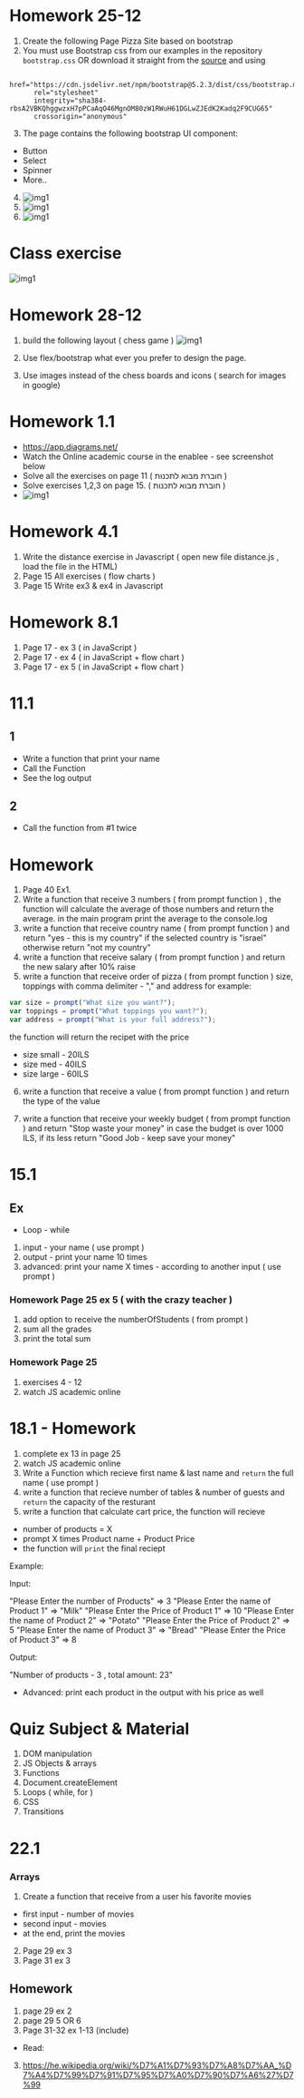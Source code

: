 # Homework 25-12

1. Create the following Page Pizza Site based on bootstrap
2. You must use Bootstrap css from our examples in the repository `bootstrap.css` OR download it straight from the [source](https://cdn.jsdelivr.net/npm/bootstrap@5.2.3/dist/css/bootstrap.min.css)
   and using

```JS
 href="https://cdn.jsdelivr.net/npm/bootstrap@5.2.3/dist/css/bootstrap.min.css"
      rel="stylesheet"
      integrity="sha384-rbsA2VBKQhggwzxH7pPCaAqO46MgnOM80zW1RWuH61DGLwZJEdK2Kadq2F9CUG65"
      crossorigin="anonymous"
```

3. The page contains the following bootstrap UI component:

- Button
- Select
- Spinner
- More..

4. ![img1](./bootstrap-homework-25-12//Screen%20Shot%202022-12-26%20at%201.04.14.png)
5. ![img1](./bootstrap-homework-25-12//Screen%20Shot%202022-12-26%20at%201.04.21.png)
6. ![img1](./bootstrap-homework-25-12//Screen%20Shot%202022-12-26%20at%201.04.27.png)

# Class exercise

![img1](./pizza-blocks.png)

# Homework 28-12

1. build the following layout ( chess game )
   ![img1](./bootstrap-homework-28-12%20homework/chess.com.png)

2. Use flex/bootstrap what ever you prefer to design the page.
3. Use images instead of the chess boards and icons ( search for images in google)

# Homework 1.1

- https://app.diagrams.net/
- Watch the Online academic course in the enablee - see screenshot below
- Solve all the exercises on page 11 ( חוברת מבוא לתכנות )
- Solve exercises 1,2,3 on page 15. ( חוברת מבוא לתכנות )
- ![img1](.//Screen%20Shot%202023-01-02%20at%2013.02.06.png)

# Homework 4.1

1. Write the distance exercise in Javascript ( open new file distance.js , load the file in the HTML)
2. Page 15 All exercises ( flow charts )
3. Page 15 Write ex3 & ex4 in Javascript

# Homework 8.1

1. Page 17 - ex 3 ( in JavaScript )
2. Page 17 - ex 4 ( in JavaScript + flow chart )
3. Page 17 - ex 5 ( in JavaScript + flow chart )

# 11.1

## 1

- Write a function that print your name
- Call the Function
- See the log output

## 2

- Call the function from #1 twice

# Homework

1. Page 40 Ex1.
2. Write a function that receive 3 numbers ( from prompt function ) , the function will calculate the average of those numbers and return the average.
   in the main program print the average to the console.log
3. write a function that receive country name ( from prompt function ) and return "yes - this is my country" if the selected country is "israel" otherwise return "not my country"
4. write a function that receive salary ( from prompt function ) and return the new salary after 10% raise
5. write a function that receive order of pizza ( from prompt function ) size, toppings with comma delimiter - "," and address
   for example:

```js
var size = prompt("What size you want?");
var toppings = prompt("What toppings you want?");
var address = prompt("What is your full address?");
```

the function will return the recipet with the price

- size small - 20ILS
- size med - 40ILS
- size large - 60ILS

6. write a function that receive a value ( from prompt function ) and return the type of the value

7. write a function that receive your weekly budget ( from prompt function ) and return "Stop waste your money" in case the budget is over 1000 ILS, if its less return "Good Job - keep save your money"

# 15.1

## Ex

- Loop - while

1. input - your name ( use prompt )
2. output - print your name 10 times
3. advanced: print your name X times - according to another input ( use prompt )

### Homework Page 25 ex 5 ( with the crazy teacher )

1. add option to receive the numberOfStudents ( from prompt )
2. sum all the grades
3. print the total sum

### Homework Page 25

1. exercises 4 - 12
2. watch JS academic online

# 18.1 - Homework

1. complete ex 13 in page 25
2. watch JS academic online
3. Write a Function which recieve first name & last name and `return` the full name ( use prompt )
4. write a function that recieve number of tables & number of guests and `return` the capacity of the resturant
5. write a function that calculate cart price, the function will recieve

- number of products = X
- prompt X times Product name + Product Price
- the function will `print` the final reciept

Example:

Input:

"Please Enter the number of Products" => 3
"Please Enter the name of Product 1" => "Milk"
"Please Enter the Price of Product 1" => 10
"Please Enter the name of Product 2" => "Potato"
"Please Enter the Price of Product 2" => 5
"Please Enter the name of Product 3" => "Bread"
"Please Enter the Price of Product 3" => 8

Output:

"Number of products - 3 , total amount: 23"

- Advanced: print each product in the output with his price as well

# Quiz Subject & Material

1. DOM manipulation
2. JS Objects & arrays
3. Functions
4. Document.createElement
5. Loops ( while, for )
6. CSS
7. Transitions

# 22.1

### Arrays

1. Create a function that receive from a user his favorite movies

- first input - number of movies
- second input - movies
- at the end, print the movies

2. Page 29 ex 3
3. Page 31 ex 3

## Homework

1. page 29 ex 2
2. page 29 5 OR 6
3. Page 31-32 ex 1-13 (include)

- Read:
3. https://he.wikipedia.org/wiki/%D7%A1%D7%93%D7%A8%D7%AA_%D7%A4%D7%99%D7%91%D7%95%D7%A0%D7%90%D7%A6%27%D7%99
